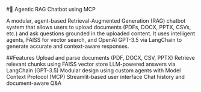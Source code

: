 #🤖 Agentic RAG Chatbot using MCP

A modular, agent-based Retrieval-Augmented Generation (RAG) chatbot system that allows users to upload documents (PDFs, DOCX, PPTX, CSVs, etc.) and ask questions grounded in the uploaded content.
It uses intelligent agents, FAISS for vector search, and OpenAI GPT-3.5 via LangChain to generate accurate and context-aware responses.

##Features
Upload and parse documents (PDF, DOCX, CSV, PPTX)
Retrieve relevant chunks using FAISS vector store
LLM-powered answers via LangChain (GPT-3.5)
Modular design using custom agents with Model Context Protocol (MCP)
Streamlit-based user interface
Chat history and document-aware Q&A


